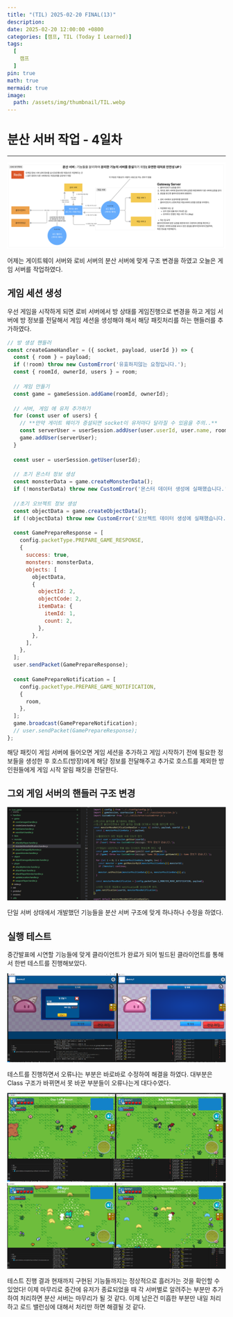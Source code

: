 ```yaml
---
title: "(TIL) 2025-02-20 FINAL(13)"
description: 
date: 2025-02-20 12:00:00 +0800
categories: [캠프, TIL (Today I Learned)]
tags:
  [
    캠프
  ]
pin: true
math: true
mermaid: true
image:
  path: /assets/img/thumbnail/TIL.webp
---
```


# 분산 서버 작업 - 4일차

--- 

![서버 아키택처](/assets/img/TIL/250219/001.png)

어제는 게이트웨이 서버와 로비 서버의 분산 서버에 맞게 구조 변경을 하였고 오늘은 게임 서버를 작업하였다. 

## 게임 세션 생성 

우선 게임을 시작하게 되면 로비 서버에서 방 상태를 게임진행으로 변경을 하고 게임 서버에 방 정보를 전달해서 게임 세션을 생성해야 해서 해당 패킷처리를 하는 핸들러를 추가하였다.

```javascript
// 방 생성 핸들러
const createGameHandler = ({ socket, payload, userId }) => {
  const { room } = payload;
  if (!room) throw new CustomError('유효하지않는 요청입니다.');
  const { roomId, ownerId, users } = room;

  // 게임 만들기
  const game = gameSession.addGame(roomId, ownerId);

  // 서버, 게임 에 유저 추가하기
  for (const user of users) {
    // **만약 게이트 웨이가 증설되면 socket이 유저마다 달라질 수 있음을 주의..**
    const serverUser = userSession.addUser(user.userId, user.name, roomId, socket);
    game.addUser(serverUser);
  }

  const user = userSession.getUser(userId);

  // 초기 몬스터 정보 생성
  const monsterData = game.createMonsterData();
  if (!monsterData) throw new CustomError('몬스터 데이터 생성에 실패했습니다.');

  //초기 오브젝트 정보 생성
  const objectData = game.createObjectData();
  if (!objectData) throw new CustomError('오브젝트 데이터 생성에 실패했습니다.');

  const GamePrepareResponse = [
    config.packetType.PREPARE_GAME_RESPONSE,
    {
      success: true,
      monsters: monsterData,
      objects: [
        objectData,
        {
          objectId: 2,
          objectCode: 2,
          itemData: {
            itemId: 1,
            count: 2,
          },
        },
      ],
    },
  ];
  user.sendPacket(GamePrepareResponse);

  const GamePrepareNotification = [
    config.packetType.PREPARE_GAME_NOTIFICATION,
    {
      room,
    },
  ];
  game.broadcast(GamePrepareNotification);
  // user.sendPacket(GamePrepareResponse);
};
```
해당 패킷이 게임 서버에 들어오면 게임 세션을 추가하고 게임 시작하기 전에 필요한 정보들을 생성한 후 호스트(방장)에게 해당 정보를 전달해주고 추가로 호스트를 제외한 방 인원들에게 게임 시작 알림 패킷을 전달한다.

## 그외 게임 서버의 핸들러 구조 변경

![로직 변경](/assets/img/TIL/250220/001.png)

단일 서버 상태에서 개발했던 기능들을 분산 서버 구조에 맞게 하나하나 수정을 하였다.

## 실행 테스트

중간발표에 시연할 기능들에 맞게 클라이언트가 완료가 되어 빌드된 클라이언트를 통해서 한번 테스트를 진행해보았다.

![오류](/assets/img/TIL/250220/003.png)

테스트를 진행하면서 오류나는 부분은 바로바로 수정하여 해결을 하였다. 대부분은 Class 구조가 바뀌면서 못 바꾼 부분들이 오류나는게 대다수였다.

![테스트](/assets/img/TIL/250220/004.png)
![테스트](/assets/img/TIL/250220/005.png)

테스트 진행 결과 현재까지 구현된 기능들까지는 정상적으로 흘러가는 것을 확인할 수 있었다! 이제 마무리로 중간에 유저가 종료되었을 때 각 서버별로 알려주는 부분만 추가하여 처리하면 분산 서버는 마무리가 될 것 같다. 이제 남은건 미흡한 부분만 내일 처리하고 로드 밸런싱에 대해서 처리만 하면 해결될 것 같다.
